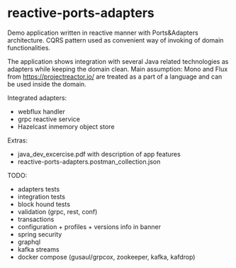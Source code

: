 # reactive-ports-adapters

Demo application written in reactive manner with Ports&Adapters architecture. 
CQRS pattern used as convenient way of invoking of domain functionalities.

The application shows integration with several Java related technologies as adapters while keeping the domain clean.
Main assumption: Mono and Flux from https://projectreactor.io/ are treated as a part of a language and can be used inside the domain.

Integrated adapters:
- webflux handler
- grpc reactive service
- Hazelcast inmemory object store

Extras:
- java_dev_excercise.pdf with description of app features
- reactive-ports-adapters.postman_collection.json

TODO:
- adapters tests
- integration tests
- block hound tests
- validation (grpc, rest, conf)
- transactions
- configuration + profiles + versions info in banner
- spring security
- graphql
- kafka streams
- docker compose (gusaul/grpcox, zookeeper, kafka, kafdrop)
